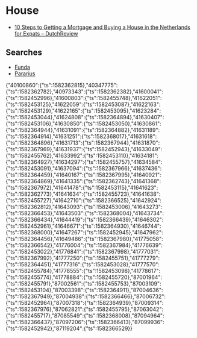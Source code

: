 # House

- [10 Steps to Getting a Mortgage and Buying a House in the Netherlands for Expats – DutchReview](https://dutchreview.com/featured/the-10-step-guide-to-buying-a-house-and-getting-a-dutch-mortgage-for-an-expat/)

## Searches

- [Funda](https://www.funda.nl/en/kaart/koop/heel-nederland/beschikbaar/150000-250000/75+woonopp/woonhuis/tuin/?zoom=14&center=51.88760284138766,4.54131295685908&id=40973343)
- [Pararius](https://www.pararius.nl/koopwoningen/nederland/200000-250000/75m2/tuin/kaart?zoom=12.13977&center=4.50069,52.06101)

{"40100860":{"ts":1582362815},"40347775":{"ts":1582362782},"40973343":{"ts":1582362382},"41600041":{"ts":1582452996},"41600803":{"ts":1582455748},"41622051":{"ts":1582453125},"41622059":{"ts":1582453087},"41622163":{"ts":1582453129},"41622165":{"ts":1582453095},"41623284":{"ts":1582453044},"41624808":{"ts":1582364894},"41630407":{"ts":1582453106},"41630850":{"ts":1582453050},"41630861":{"ts":1582364944},"41631091":{"ts":1582364882},"41631189":{"ts":1582364914},"41631251":{"ts":1582368017},"41631618":{"ts":1582364896},"41631713":{"ts":1582367944},"41631870":{"ts":1582367969},"41631937":{"ts":1582452943},"41633049":{"ts":1582455762},"41633992":{"ts":1582453110},"41634181":{"ts":1582364927},"41634297":{"ts":1582455757},"41634584":{"ts":1582453091},"41637094":{"ts":1582367966},"41637436":{"ts":1582364459},"41640167":{"ts":1582367995},"41640921":{"ts":1582364869},"41641335":{"ts":1582362743},"41641368":{"ts":1582367972},"41641478":{"ts":1582453115},"41641623":{"ts":1582362773},"41641634":{"ts":1582455723},"41641638":{"ts":1582455727},"41642710":{"ts":1582366525},"41642924":{"ts":1582362812},"41643093":{"ts":1582453006},"41643273":{"ts":1582366453},"41643503":{"ts":1582368004},"41643734":{"ts":1582366434},"41644419":{"ts":1582366439},"41646302":{"ts":1582452961},"41646671":{"ts":1582364930},"41646744":{"ts":1582368000},"41647267":{"ts":1582452945},"41647962":{"ts":1582364456},"41649486":{"ts":1582367980},"41775058":{"ts":1582366542},"41776004":{"ts":1582367984},"41776639":{"ts":1582453022},"41776841":{"ts":1582367998},"41777031":{"ts":1582367992},"41777250":{"ts":1582455751},"41777279":{"ts":1582364451},"41777316":{"ts":1582453028},"41777570":{"ts":1582455784},"41778555":{"ts":1582453098},"41778617":{"ts":1582455774},"41778884":{"ts":1582455720},"87001964":{"ts":1582455791},"87002561":{"ts":1582455753},"87003109":{"ts":1582453104},"87003398":{"ts":1582364911},"87004636":{"ts":1582367949},"87004938":{"ts":1582366466},"87006732":{"ts":1582452964},"87007318":{"ts":1582364939},"87009314":{"ts":1582367976},"87062821":{"ts":1582455795},"87063042":{"ts":1582455717},"87085549":{"ts":1582368008},"87094964":{"ts":1582366437},"87097206":{"ts":1582366413},"87099936":{"ts":1582452942},"87119204":{"ts":1582366529}}
